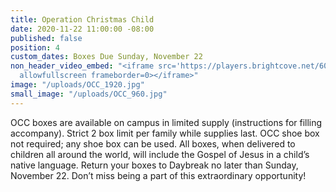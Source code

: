 ```yaml
---
title: Operation Christmas Child
date: 2020-11-22 11:00:00 -08:00
published: false
position: 4
custom_dates: Boxes Due Sunday, November 22
non_header_video_embed: "<iframe src='https://players.brightcove.net/6056665227001/sPAGCo8Ny_default/index.html?videoId=6190046097001&autoplay=play'
  allowfullscreen frameborder=0></iframe>"
image: "/uploads/OCC_1920.jpg"
small_image: "/uploads/OCC_960.jpg"
---
```


OCC boxes are available on campus in limited supply (instructions for filling accompany). Strict 2 box limit per family while supplies last. OCC shoe box not required; any shoe box can be used. All boxes, when delivered to children all around the world, will include the Gospel of Jesus in a child’s native language. Return your boxes to Daybreak no later than Sunday, November 22. Don’t miss being a part of this extraordinary opportunity!